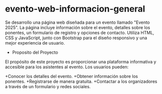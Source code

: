 # evento-web-informacion-general
Se desarrollo una página web diseñada para un evento llamado "Evento 2025". La página incluye información sobre el evento, detalles sobre los ponentes, un formulario de registro y opciones de contacto. Utiliza HTML, CSS y JavaScript, junto con Bootstrap para el diseño responsivo y una mejor experiencia de usuario.

* Proposito del Proyecto
  
El propósito de este proyecto es proporcionar una plataforma informativa y accesible para los asistentes al evento. Los usuarios pueden:

+Conocer los detalles del evento.
+Obtener información sobre los ponentes.
+Registrarse de manera gratuita.
+Contactar a los organizadores a través de un formulario y redes sociales.
